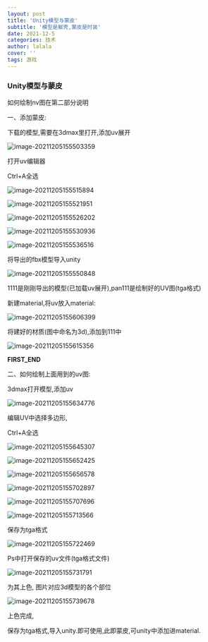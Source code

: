 ```yaml
---
layout: post
title: 'Unity模型与蒙皮'
subtitle: '模型是躯壳,蒙皮是时装'
date: 2021-12-5
categories: 技术
author: lalala
cover: ''
tags: 游戏
---
```


### Unity模型与蒙皮

如何绘制nv图在第二部分说明

一、添加蒙皮:

下载的模型,需要在3dmax里打开,添加uv展开

![image-20211205155503359](https://cdn.jsdelivr.net/gh/wzc520pyfm/Picbed_PicGo@master/img/image-20211205155503359.png)

打开uv编辑器

Ctrl+A全选

![image-20211205155515894](https://cdn.jsdelivr.net/gh/wzc520pyfm/Picbed_PicGo@master/img/image-20211205155515894.png)

![image-20211205155521951](https://cdn.jsdelivr.net/gh/wzc520pyfm/Picbed_PicGo@master/img/image-20211205155521951.png)

![image-20211205155526202](https://cdn.jsdelivr.net/gh/wzc520pyfm/Picbed_PicGo@master/img/image-20211205155526202.png)

![image-20211205155530936](https://cdn.jsdelivr.net/gh/wzc520pyfm/Picbed_PicGo@master/img/image-20211205155530936.png)

![image-20211205155536516](https://cdn.jsdelivr.net/gh/wzc520pyfm/Picbed_PicGo@master/img/image-20211205155536516-16386909368371.png)

将导出的fbx模型导入unity

![image-20211205155550848](https://cdn.jsdelivr.net/gh/wzc520pyfm/Picbed_PicGo@master/img/image-20211205155550848.png)

1111是刚刚导出的模型(已加载uv展开),pan111是绘制好的UV图(tga格式)

新建material,将uv放入material:

![image-20211205155606399](https://cdn.jsdelivr.net/gh/wzc520pyfm/Picbed_PicGo@master/img/image-20211205155606399.png)

将建好的材质(图中命名为3d),添加到111中

![image-20211205155615356](https://cdn.jsdelivr.net/gh/wzc520pyfm/Picbed_PicGo@master/img/image-20211205155615356.png)

**FIRST_END**

二、如何绘制上面用到的uv图:

3dmax打开模型,添加uv

![image-20211205155634776](https://cdn.jsdelivr.net/gh/wzc520pyfm/Picbed_PicGo@master/img/image-20211205155634776.png)

编辑UV中选择多边形,

Ctrl+A全选

![image-20211205155645307](https://cdn.jsdelivr.net/gh/wzc520pyfm/Picbed_PicGo@master/img/image-20211205155645307-16386910056312.png)

![image-20211205155652425](https://cdn.jsdelivr.net/gh/wzc520pyfm/Picbed_PicGo@master/img/image-20211205155652425.png)

![image-20211205155656578](https://cdn.jsdelivr.net/gh/wzc520pyfm/Picbed_PicGo@master/img/image-20211205155656578-16386910168913.png)

![image-20211205155702897](https://cdn.jsdelivr.net/gh/wzc520pyfm/Picbed_PicGo@master/img/image-20211205155702897.png)

![image-20211205155707696](https://cdn.jsdelivr.net/gh/wzc520pyfm/Picbed_PicGo@master/img/image-20211205155707696-16386910279934.png)

![image-20211205155713566](https://cdn.jsdelivr.net/gh/wzc520pyfm/Picbed_PicGo@master/img/image-20211205155713566.png)

保存为tga格式

![image-20211205155722469](https://cdn.jsdelivr.net/gh/wzc520pyfm/Picbed_PicGo@master/img/image-20211205155722469.png)

Ps中打开保存的uv文件(tga格式文件)

![image-20211205155731791](https://cdn.jsdelivr.net/gh/wzc520pyfm/Picbed_PicGo@master/img/image-20211205155731791.png)

为其上色,  图片对应3d模型的各个部位

![image-20211205155739678](https://cdn.jsdelivr.net/gh/wzc520pyfm/Picbed_PicGo@master/img/image-20211205155739678-16386910599675.png)

上色完成,

保存为tga格式,导入unity.即可使用,此即蒙皮,可unity中添加进material.
